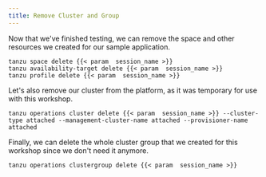 ```yaml
---
title: Remove Cluster and Group
---
```


Now that we've finished testing, we can remove the space and other resources we created for our sample application.

```execute
tanzu space delete {{< param  session_name >}}
tanzu availability-target delete {{< param  session_name >}}
tanzu profile delete {{< param  session_name >}}
```

Let's also remove our cluster from the platform, as it was temporary for use with this workshop.
```execute
tanzu operations cluster delete {{< param  session_name >}} --cluster-type attached --management-cluster-name attached --provisioner-name attached
```

Finally, we can delete the whole cluster group that we created for this workshop since we don't need it anymore.
```execute
tanzu operations clustergroup delete {{< param  session_name >}}
```

